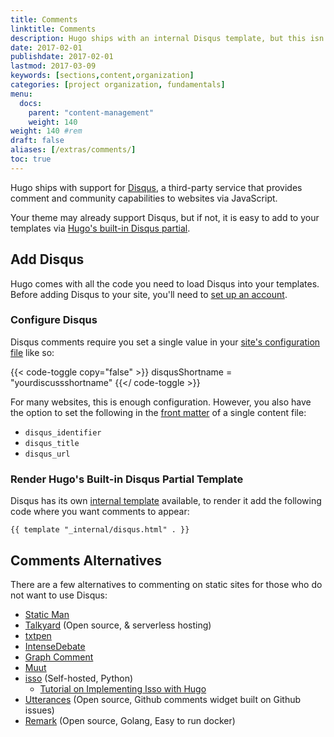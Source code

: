 ```yaml
---
title: Comments
linktitle: Comments
description: Hugo ships with an internal Disqus template, but this isn't the only commenting system that will work with your new Hugo website.
date: 2017-02-01
publishdate: 2017-02-01
lastmod: 2017-03-09
keywords: [sections,content,organization]
categories: [project organization, fundamentals]
menu:
  docs:
    parent: "content-management"
    weight: 140
weight: 140	#rem
draft: false
aliases: [/extras/comments/]
toc: true
---
```


Hugo ships with support for [Disqus](https://disqus.com/), a third-party service that provides comment and community capabilities to websites via JavaScript.

Your theme may already support Disqus, but if not, it is easy to add to your templates via [Hugo's built-in Disqus partial][disquspartial].

## Add Disqus

Hugo comes with all the code you need to load Disqus into your templates. Before adding Disqus to your site, you'll need to [set up an account][disqussetup].

### Configure Disqus

Disqus comments require you set a single value in your [site's configuration file][configuration] like so:

{{< code-toggle copy="false" >}}
disqusShortname = "yourdiscussshortname"
{{</ code-toggle >}}

For many websites, this is enough configuration. However, you also have the option to set the following in the [front matter][] of a single content file:

* `disqus_identifier`
* `disqus_title`
* `disqus_url`

### Render Hugo's Built-in Disqus Partial Template

Disqus has its own [internal template](https://gohugo.io/templates/internal/#disqus) available, to render it add the following code where you want comments to appear:

```
{{ template "_internal/disqus.html" . }}
```

## Comments Alternatives

There are a few alternatives to commenting on static sites for those who do not want to use Disqus:

* [Static Man](https://staticman.net/)
* [Talkyard](https://www.talkyard.io/blog-comments) (Open source, & serverless hosting)
* [txtpen](https://txtpen.github.io/hn/)
* [IntenseDebate](http://intensedebate.com/)
* [Graph Comment][]
* [Muut](http://muut.com/)
* [isso](http://posativ.org/isso/) (Self-hosted, Python)
    * [Tutorial on Implementing Isso with Hugo][issotutorial]
* [Utterances](https://utteranc.es/) (Open source, Github comments widget built on Github issues)
* [Remark](https://github.com/umputun/remark) (Open source, Golang, Easy to run docker)

<!-- I don't think this is worth including in the documentation since it seems that Steve is no longer supporting or developing this project. rdwatters - 2017-02-29.-->
<!-- * [Kaiju](https://github.com/spf13/kaiju) -->

<!-- ## Kaiju

[Kaiju](https://github.com/spf13/kaiju) is an open-source project started by [spf13](http://spf13.com/) (Hugo’s author) to bring easy and fast real time discussions to the web.

Written using Go, Socket.io, and [MongoDB][], Kaiju is very fast and easy to deploy.

It is in early development but shows promise. If you have interest, please help by contributing via pull request, [opening an issue in the Kaiju GitHub repository][kaijuissue], or [Tweeting about it][tweet]. Every bit helps. -->

[configuration]: /getting-started/configuration/
[disquspartial]: /templates/partials/#disqus
[disqussetup]: https://disqus.com/profile/signup/
[forum]: https://discourse.gohugo.io
[front matter]: /content-management/front-matter/
[Graph Comment]: https://graphcomment.com/
[kaijuissue]: https://github.com/spf13/kaiju/issues/new
[issotutorial]: https://stiobhart.net/2017-02-24-isso-comments/
[partials]: /templates/partials/
[MongoDB]: https://www.mongodb.com/
[tweet]: https://twitter.com/spf13
